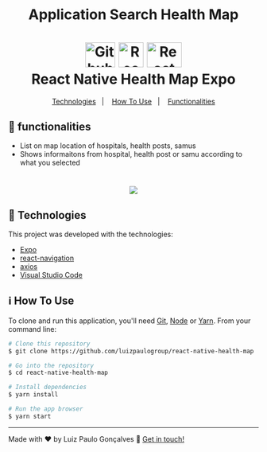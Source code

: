 <h1 align="center">Application Search Health Map</h1>

<h1 align="center">
    <img alt="Github logo" width="60px" height="50px" src="https://github.com/luizpaulogroup/react-native-health-map/blob/master/src/assets/github.png">
    <img alt="React logo" width="50px" height="50px" src="https://github.com/luizpaulogroup/react-native-health-map/blob/master/src/assets/expo.png" />
    <img alt="React logo" width="70px" height="50px" src="https://github.com/luizpaulogroup/react-native-health-map/blob/master/src/assets/react.png" />
    <br>
    React Native Health Map Expo
</h1>

<p align="center">
  <a href="#rocket-technologies">Technologies</a>&nbsp;&nbsp;&nbsp;|&nbsp;&nbsp;&nbsp;
  <a href="#information_source-how-to-use">How To Use</a>&nbsp;&nbsp;&nbsp;|&nbsp;&nbsp;&nbsp;
  <a href="#pencil-functionalities">Functionalities</a>
</p>

## :pencil: functionalities
- List on map location of hospitals, health posts, samus
- Shows informaitons from hospital, health post or samu according to what you selected

<h1 align="center"><img src="https://github.com/luizpaulogroup/react-native-health-map/blob/master/src/assets/GIF.gif" /></h1>

## :rocket: Technologies

This project was developed with the technologies:

-  [Expo](https://expo.io/)
-  [react-navigation](https://reactnavigation.org/)
-  [axios](https://github.com/axios/axios)
-  [Visual Studio Code](https://code.visualstudio.com/)

## :information_source: How To Use

To clone and run this application, you'll need [Git](https://git-scm.com), [Node](https://nodejs.org/en/) or [Yarn](https://yarnpkg.com/). From your command line:

```bash
# Clone this repository
$ git clone https://github.com/luizpaulogroup/react-native-health-map

# Go into the repository
$ cd react-native-health-map

# Install dependencies
$ yarn install

# Run the app browser
$ yarn start

```

---

Made with :heart: by Luiz Paulo Gonçalves :wave: [Get in touch!](https://www.linkedin.com/in/luiz-paulo/)
